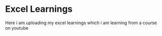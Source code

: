 # Excel Learnings
Here i am uploading my excel learnings which i am learning from a course on youtube
